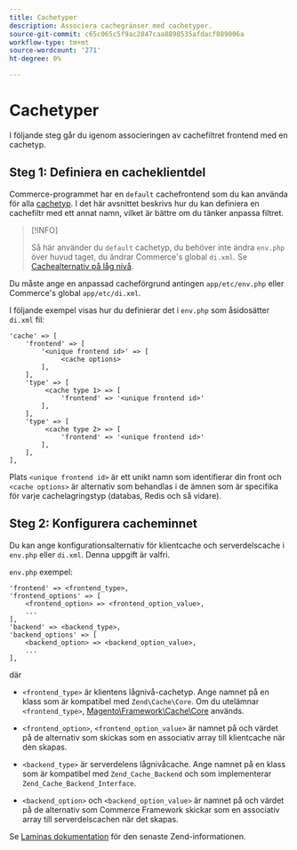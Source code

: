 ```yaml
---
title: Cachetyper
description: Associera cachegränser med cachetyper.
source-git-commit: c65c065c5f9ac2847caa8898535afdacf089006a
workflow-type: tm+mt
source-wordcount: '271'
ht-degree: 0%

---
```


# Cachetyper

I följande steg går du igenom associeringen av cachefiltret frontend med en cachetyp.

## Steg 1: Definiera en cacheklientdel

Commerce-programmet har en `default` cachefrontend som du kan använda för alla [cachetyp](../cli/manage-cache.md#clean-and-flush-cache-types). I det här avsnittet beskrivs hur du kan definiera en cachefiltr med ett annat namn, vilket är bättre om du tänker anpassa filtret.

>[!INFO]
>
>Så här använder du `default` cachetyp, du behöver inte ändra `env.php` över huvud taget, du ändrar Commerce&#39;s global `di.xml`. Se [Cachealternativ på låg nivå](cache-options.md).

Du måste ange en anpassad cacheförgrund antingen `app/etc/env.php` eller Commerce&#39;s global `app/etc/di.xml`.

I följande exempel visas hur du definierar det i `env.php` som åsidosätter `di.xml` fil:

```php?start_inline=1
'cache' => [
    'frontend' => [
        '<unique frontend id>' => [
             <cache options>
        ],
    ],
    'type' => [
         <cache type 1> => [
             'frontend' => '<unique frontend id>'
        ],
    ],
    'type' => [
         <cache type 2> => [
             'frontend' => '<unique frontend id>'
        ],
    ],
],
```

Plats `<unique frontend id>` är ett unikt namn som identifierar din front och `<cache options>` är alternativ som behandlas i de ämnen som är specifika för varje cachelagringstyp (databas, Redis och så vidare).

## Steg 2: Konfigurera cacheminnet

Du kan ange konfigurationsalternativ för klientcache och serverdelscache i `env.php` eller `di.xml`. Denna uppgift är valfri.

`env.php` exempel:

```php?start_inline=1
'frontend' => <frontend_type>,
'frontend_options' => [
    <frontend_option> => <frontend_option_value>,
    ...
],
'backend' => <backend_type>,
'backend_options' => [
    <backend_option> => <backend_option_value>,
    ...
],
```

där

- `<frontend_type>` är klientens lågnivå-cachetyp. Ange namnet på en klass som är kompatibel med `Zend\Cache\Core`.
Om du utelämnar `<frontend_type>`, [Magento\Framework\Cache\Core](https://github.com/magento/magento2/blob/2.4/lib/internal/Magento/Framework/Cache/Core.php) används.

- `<frontend_option>`, `<frontend_option_value>` är namnet på och värdet på de alternativ som skickas som en associativ array till klientcache när den skapas.
- `<backend_type>` är serverdelens lågnivåcache. Ange namnet på en klass som är kompatibel med `Zend_Cache_Backend` och som implementerar `Zend_Cache_Backend_Interface`.
- `<backend_option>` och `<backend_option_value>` är namnet på och värdet på de alternativ som Commerce Framework skickar som en associativ array till serverdelscachen när det skapas.

Se [Laminas dokumentation](https://docs.laminas.dev/) för den senaste Zend-informationen.
